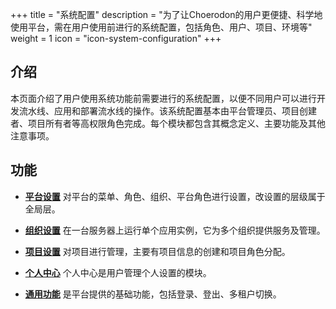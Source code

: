 +++
title = "系统配置"
description = "为了让Choerodon的用户更便捷、科学地使用平台，需在用户使用前进行的系统配置，包括角色、用户、项目、环境等"
weight = 1
icon = "icon-system-configuration"
+++

<h2 id="1">介绍</h2>
  
本页面介绍了用户使用系统功能前需要进行的系统配置，以便不同用户可以进行开发流水线、应用和部署流水线的操作。该系统配置基本由平台管理员、项目创建者、项目所有者等高权限角色完成。每个模块都包含其概念定义、主要功能及其他注意事项。

<h2 id="1">功能</h2>

- [**平台设置**](../../user-guide/system-configuration/platform) 对平台的菜单、角色、组织、平台角色进行设置，改设置的层级属于全局层。

- [**组织设置**](../../user-guide/system-configuration/tenant) 在一台服务器上运行单个应用实例，它为多个组织提供服务及管理。

- [**项目设置**](../../user-guide/system-configuration/project) 对项目进行管理，主要有项目信息的创建和项目角色分配。

- [**个人中心**](../../user-guide/system-configuration/person) 个人中心是用户管理个人设置的模块。

- [**通用功能**](../../user-guide/system-configuration/common) 是平台提供的基础功能，包括登录、登出、多租户切换。
